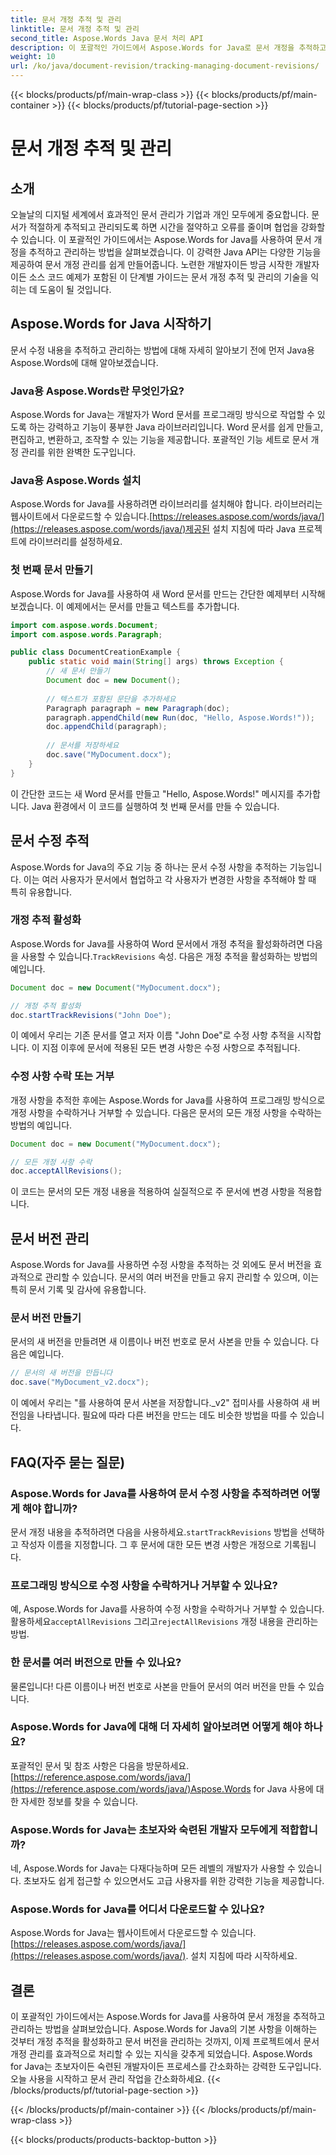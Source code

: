 ```yaml
---
title: 문서 개정 추적 및 관리
linktitle: 문서 개정 추적 및 관리
second_title: Aspose.Words Java 문서 처리 API
description: 이 포괄적인 가이드에서 Aspose.Words for Java로 문서 개정을 추적하고 관리하는 방법을 알아보세요. 단계별 지침과 소스 코드 예제를 얻으세요.
weight: 10
url: /ko/java/document-revision/tracking-managing-document-revisions/
---
```


{{< blocks/products/pf/main-wrap-class >}}
{{< blocks/products/pf/main-container >}}
{{< blocks/products/pf/tutorial-page-section >}}

# 문서 개정 추적 및 관리


## 소개

오늘날의 디지털 세계에서 효과적인 문서 관리가 기업과 개인 모두에게 중요합니다. 문서가 적절하게 추적되고 관리되도록 하면 시간을 절약하고 오류를 줄이며 협업을 강화할 수 있습니다. 이 포괄적인 가이드에서는 Aspose.Words for Java를 사용하여 문서 개정을 추적하고 관리하는 방법을 살펴보겠습니다. 이 강력한 Java API는 다양한 기능을 제공하여 문서 개정 관리를 쉽게 만들어줍니다. 노련한 개발자이든 방금 시작한 개발자이든 소스 코드 예제가 포함된 이 단계별 가이드는 문서 개정 추적 및 관리의 기술을 익히는 데 도움이 될 것입니다.

## Aspose.Words for Java 시작하기

문서 수정 내용을 추적하고 관리하는 방법에 대해 자세히 알아보기 전에 먼저 Java용 Aspose.Words에 대해 알아보겠습니다.

### Java용 Aspose.Words란 무엇인가요?

Aspose.Words for Java는 개발자가 Word 문서를 프로그래밍 방식으로 작업할 수 있도록 하는 강력하고 기능이 풍부한 Java 라이브러리입니다. Word 문서를 쉽게 만들고, 편집하고, 변환하고, 조작할 수 있는 기능을 제공합니다. 포괄적인 기능 세트로 문서 개정 관리를 위한 완벽한 도구입니다.

### Java용 Aspose.Words 설치

 Aspose.Words for Java를 사용하려면 라이브러리를 설치해야 합니다. 라이브러리는 웹사이트에서 다운로드할 수 있습니다.[https://releases.aspose.com/words/java/](https://releases.aspose.com/words/java/)제공된 설치 지침에 따라 Java 프로젝트에 라이브러리를 설정하세요.

### 첫 번째 문서 만들기

Aspose.Words for Java를 사용하여 새 Word 문서를 만드는 간단한 예제부터 시작해 보겠습니다. 이 예제에서는 문서를 만들고 텍스트를 추가합니다.

```java
import com.aspose.words.Document;
import com.aspose.words.Paragraph;

public class DocumentCreationExample {
    public static void main(String[] args) throws Exception {
        // 새 문서 만들기
        Document doc = new Document();
        
        // 텍스트가 포함된 문단을 추가하세요
        Paragraph paragraph = new Paragraph(doc);
        paragraph.appendChild(new Run(doc, "Hello, Aspose.Words!"));
        doc.appendChild(paragraph);
        
        // 문서를 저장하세요
        doc.save("MyDocument.docx");
    }
}
```

이 간단한 코드는 새 Word 문서를 만들고 "Hello, Aspose.Words!" 메시지를 추가합니다. Java 환경에서 이 코드를 실행하여 첫 번째 문서를 만들 수 있습니다.

## 문서 수정 추적

Aspose.Words for Java의 주요 기능 중 하나는 문서 수정 사항을 추적하는 기능입니다. 이는 여러 사용자가 문서에서 협업하고 각 사용자가 변경한 사항을 추적해야 할 때 특히 유용합니다.

### 개정 추적 활성화

 Aspose.Words for Java를 사용하여 Word 문서에서 개정 추적을 활성화하려면 다음을 사용할 수 있습니다.`TrackRevisions` 속성. 다음은 개정 추적을 활성화하는 방법의 예입니다.

```java
Document doc = new Document("MyDocument.docx");

// 개정 추적 활성화
doc.startTrackRevisions("John Doe");
```

이 예에서 우리는 기존 문서를 열고 저자 이름 "John Doe"로 수정 사항 추적을 시작합니다. 이 지점 이후에 문서에 적용된 모든 변경 사항은 수정 사항으로 추적됩니다.

### 수정 사항 수락 또는 거부

개정 사항을 추적한 후에는 Aspose.Words for Java를 사용하여 프로그래밍 방식으로 개정 사항을 수락하거나 거부할 수 있습니다. 다음은 문서의 모든 개정 사항을 수락하는 방법의 예입니다.

```java
Document doc = new Document("MyDocument.docx");

// 모든 개정 사항 수락
doc.acceptAllRevisions();
```

이 코드는 문서의 모든 개정 내용을 적용하여 실질적으로 주 문서에 변경 사항을 적용합니다.

## 문서 버전 관리

Aspose.Words for Java를 사용하면 수정 사항을 추적하는 것 외에도 문서 버전을 효과적으로 관리할 수 있습니다. 문서의 여러 버전을 만들고 유지 관리할 수 있으며, 이는 특히 문서 기록 및 감사에 유용합니다.

### 문서 버전 만들기

문서의 새 버전을 만들려면 새 이름이나 버전 번호로 문서 사본을 만들 수 있습니다. 다음은 예입니다.

```java
// 문서의 새 버전을 만듭니다
doc.save("MyDocument_v2.docx");
```

이 예에서 우리는 "를 사용하여 문서 사본을 저장합니다._v2" 접미사를 사용하여 새 버전임을 나타냅니다. 필요에 따라 다른 버전을 만드는 데도 비슷한 방법을 따를 수 있습니다.

## FAQ(자주 묻는 질문)

### Aspose.Words for Java를 사용하여 문서 수정 사항을 추적하려면 어떻게 해야 합니까?

 문서 개정 내용을 추적하려면 다음을 사용하세요.`startTrackRevisions` 방법을 선택하고 작성자 이름을 지정합니다. 그 후 문서에 대한 모든 변경 사항은 개정으로 기록됩니다.

### 프로그래밍 방식으로 수정 사항을 수락하거나 거부할 수 있나요?

 예, Aspose.Words for Java를 사용하여 수정 사항을 수락하거나 거부할 수 있습니다. 활용하세요`acceptAllRevisions` 그리고`rejectAllRevisions` 개정 내용을 관리하는 방법.

### 한 문서를 여러 버전으로 만들 수 있나요?

물론입니다! 다른 이름이나 버전 번호로 사본을 만들어 문서의 여러 버전을 만들 수 있습니다.

### Aspose.Words for Java에 대해 더 자세히 알아보려면 어떻게 해야 하나요?

 포괄적인 문서 및 참조 사항은 다음을 방문하세요.[https://reference.aspose.com/words/java/](https://reference.aspose.com/words/java/)Aspose.Words for Java 사용에 대한 자세한 정보를 찾을 수 있습니다.

### Aspose.Words for Java는 초보자와 숙련된 개발자 모두에게 적합합니까?

네, Aspose.Words for Java는 다재다능하며 모든 레벨의 개발자가 사용할 수 있습니다. 초보자도 쉽게 접근할 수 있으면서도 고급 사용자를 위한 강력한 기능을 제공합니다.

### Aspose.Words for Java를 어디서 다운로드할 수 있나요?

Aspose.Words for Java는 웹사이트에서 다운로드할 수 있습니다.[https://releases.aspose.com/words/java/](https://releases.aspose.com/words/java/). 설치 지침에 따라 시작하세요.

## 결론

이 포괄적인 가이드에서는 Aspose.Words for Java를 사용하여 문서 개정을 추적하고 관리하는 방법을 살펴보았습니다. Aspose.Words for Java의 기본 사항을 이해하는 것부터 개정 추적을 활성화하고 문서 버전을 관리하는 것까지, 이제 프로젝트에서 문서 개정 관리를 효과적으로 처리할 수 있는 지식을 갖추게 되었습니다. Aspose.Words for Java는 초보자이든 숙련된 개발자이든 프로세스를 간소화하는 강력한 도구입니다. 오늘 사용을 시작하고 문서 관리 작업을 간소화하세요.
{{< /blocks/products/pf/tutorial-page-section >}}

{{< /blocks/products/pf/main-container >}}
{{< /blocks/products/pf/main-wrap-class >}}

{{< blocks/products/products-backtop-button >}}
